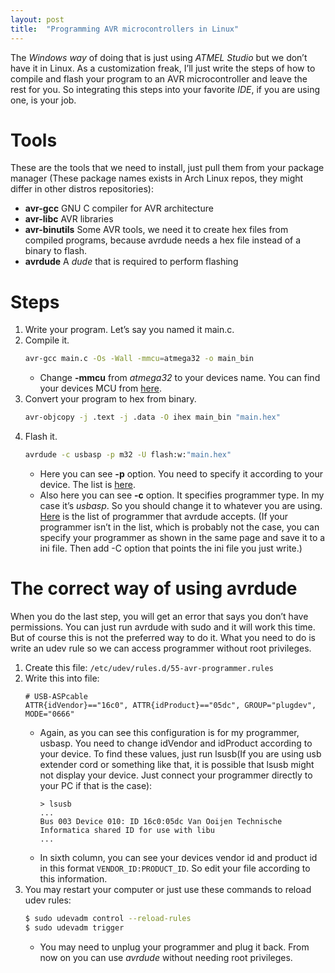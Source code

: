 ```yaml
---
layout: post
title:  "Programming AVR microcontrollers in Linux"
---
```


The *Windows way* of doing that is just using *ATMEL Studio* but we don’t have it in Linux. As a customization freak, I’ll just write the steps of how to compile and flash your program to an AVR microcontroller and leave the rest for you. So integrating this steps into your favorite *IDE*, if you are using one, is your job.

# Tools
These are the tools that we need to install, just pull them from your package manager (These package names exists in Arch Linux repos, they might differ in other distros repositories):
-   **avr-gcc** GNU C compiler for AVR architecture
-   **avr-libc** AVR libraries
-   **avr-binutils** Some AVR tools, we need it to create hex files from compiled programs, because avrdude needs a hex file instead of a binary to flash.
-   **avrdude** A *dude* that is required to perform flashing

# Steps
1.  Write your program. Let’s say you named it main.c.
2.  Compile it.
    ```sh
    avr-gcc main.c -Os -Wall -mmcu=atmega32 -o main_bin
    ```
    - Change **-mmcu** from *atmega32* to your devices name. You can find your devices MCU from [here](http://www.nongnu.org:80/avrdude/user-manual/avrdude_4.html).
3.  Convert your program to hex from binary.
    ```sh
    avr-objcopy -j .text -j .data -O ihex main_bin "main.hex"
    ```
4.  Flash it.
    ```sh
    avrdude -c usbasp -p m32 -U flash:w:"main.hex"
    ```
    -   Here you can see **-p** option. You need to specify it according to your device. The list is [here](http://www.nongnu.org:80/avrdude/user-manual/avrdude_4.html).
    -   Also here you can see **-c** option. It specifies programmer type. In my case it’s *usbasp*. So you should change it to whatever you are using. [Here](http://www.nongnu.org:80/avrdude/user-manual/avrdude_12.html) is the list of programmer that avrdude accepts. (If your programmer isn’t in the list, which is probably not the case, you can specify your programmer as shown in the same page and save it to a ini file. Then add -C option that points the ini file you just write.)

# The correct way of using avrdude
When you do the last step, you will get an error that says you don’t have permissions. You can just run avrdude with sudo and it will work this time. But of course this is not the preferred way to do it. What you need to do is write an udev rule so we can access programmer without root privileges.

1.  Create this file: `/etc/udev/rules.d/55-avr-programmer.rules`
2.  Write this into file:
    ```
    # USB-ASPcable
    ATTR{idVendor}=="16c0", ATTR{idProduct}=="05dc", GROUP="plugdev", MODE="0666"
    ```
    - Again, as you can see this configuration is for my programmer, usbasp. You need to change idVendor and idProduct according to your device. To find these values, just run lsusb(If you are using usb extender cord or something like that, it is possible that lsusb might not display your device. Just connect your programmer directly to your PC if that is the case):
        ```
        > lsusb
        ...
        Bus 003 Device 010: ID 16c0:05dc Van Ooijen Technische Informatica shared ID for use with libu
        ...
        ```
    -   In sixth column, you can see your devices vendor id and product id in this format `VENDOR_ID:PRODUCT_ID`. So edit your file according to this information.
3.  You may restart your computer or just use these commands to reload udev rules:
    ```sh
    $ sudo udevadm control --reload-rules
    $ sudo udevadm trigger
    ```
    - You may need to unplug your programmer and plug it back. From now on you can use *avrdude* without needing root privileges.

